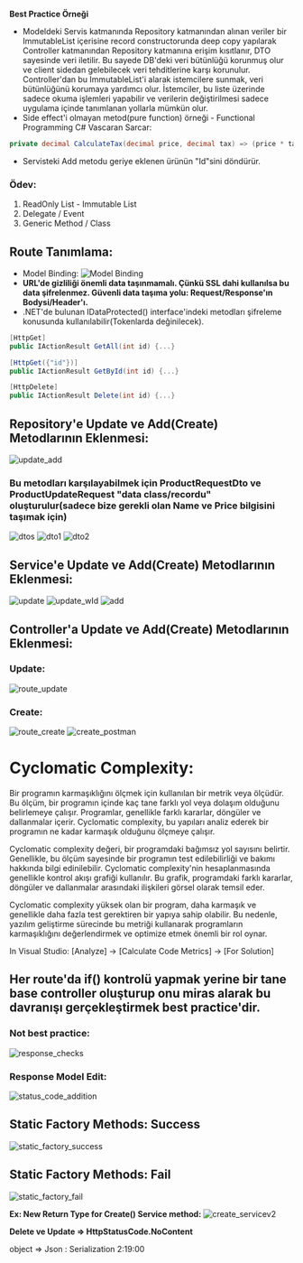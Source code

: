 **Best Practice Örneği**
- Modeldeki Servis katmanında Repository katmanından alınan veriler bir ImmutableList içerisine record constructorunda deep copy yapılarak Controller katmanından Repository katmanına erişim kısıtlanır, DTO sayesinde veri iletilir. Bu sayede DB'deki veri bütünlüğü korunmuş olur ve client sidedan gelebilecek veri tehditlerine karşı korunulur. Controller'dan bu ImmutableList'i alarak istemcilere sunmak, veri bütünlüğünü korumaya yardımcı olur. İstemciler, bu liste üzerinde sadece okuma işlemleri yapabilir ve verilerin değiştirilmesi sadece uygulama içinde tanımlanan yollarla mümkün olur.
- Side effect'i olmayan metod(pure function) örneği - Functional Programming C# Vascaran Sarcar:
```cs
private decimal CalculateTax(decimal price, decimal tax) => (price * tax); // Bu sayede tax değeri her fonksiyonda tekrardan gönderilir. Statik/global değişkende oluşacak tax değişikliği metod çalışma mantığını etkilemez.
```
- Servisteki Add metodu geriye eklenen ürünün "Id"sini döndürür.
### Ödev:
1) ReadOnly List - Immutable List
2) Delegate / Event
3) Generic Method / Class


## Route Tanımlama:
- Model Binding: ![Model Binding](model_binding.png)
- **URL'de gizliliği önemli data taşınmamalı. Çünkü SSL dahi kullanılsa bu data şifrelenmez. Güvenli data taşıma yolu: Request/Response'ın Bodysi/Header'ı.**
- .NET'de bulunan IDataProtected() interface'indeki metodları şifreleme konusunda kullanılabilir(Tokenlarda değinilecek).

```cs
[HttpGet]
public IActionResult GetAll(int id) {...}

[HttpGet({"id"})]
public IActionResult GetById(int id) {...}

[HttpDelete]
public IActionResult Delete(int id) {...}
```

## Repository'e Update ve Add(Create) Metodlarının Eklenmesi:
![update_add](update_add.png)

### Bu metodları karşılayabilmek için ProductRequestDto ve ProductUpdateRequest "data class/recordu" oluşturulur(sadece bize gerekli olan Name ve Price bilgisini taşımak için)
![dtos](dtos.png)
![dto1](dto1.png)
![dto2](dto2.png)

## Service'e Update ve Add(Create) Metodlarının Eklenmesi:
![update](update.png)
![update_wId](update_wId.png)
![add](add.png)

## Controller'a Update ve Add(Create) Metodlarının Eklenmesi:

### Update:
![route_update](route_update.png)

### Create:
![route_create](route_create.png)
![create_postman](create_postman.png)


# Cyclomatic Complexity:
Bir programın karmaşıklığını ölçmek için kullanılan bir metrik veya ölçüdür. Bu ölçüm, bir programın içinde kaç tane farklı yol veya dolaşım olduğunu belirlemeye çalışır. Programlar, genellikle farklı kararlar, döngüler ve dallanmalar içerir. Cyclomatic complexity, bu yapıları analiz ederek bir programın ne kadar karmaşık olduğunu ölçmeye çalışır.

Cyclomatic complexity değeri, bir programdaki bağımsız yol sayısını belirtir. Genellikle, bu ölçüm sayesinde bir programın test edilebilirliği ve bakımı hakkında bilgi edinilebilir. Cyclomatic complexity'nin hesaplanmasında genellikle kontrol akışı grafiği kullanılır. Bu grafik, programdaki farklı kararlar, döngüler ve dallanmalar arasındaki ilişkileri görsel olarak temsil eder.

Cyclomatic complexity yüksek olan bir program, daha karmaşık ve genellikle daha fazla test gerektiren bir yapıya sahip olabilir. Bu nedenle, yazılım geliştirme sürecinde bu metriği kullanarak programların karmaşıklığını değerlendirmek ve optimize etmek önemli bir rol oynar.

In Visual Studio: [Analyze] -> [Calculate Code Metrics] -> [For Solution]

## Her route'da if() kontrolü yapmak yerine bir tane base controller oluşturup onu miras alarak bu davranışı gerçekleştirmek best practice'dir.
### **Not best practice:**

![response_checks](response_checks.png)

### **Response Model Edit:**
![status_code_addition](status_code_addition.png)

## Static Factory Methods: Success
![static_factory_success](static_factory_success.png)

## Static Factory Methods: Fail
![static_factory_fail](static_factory_fail.png)

**Ex: New Return Type for Create() Service method:**
![create_servicev2](create_servicev2.png)

**Delete ve Update => HttpStatusCode.NoContent**

object => Json : Serialization
2:19:00